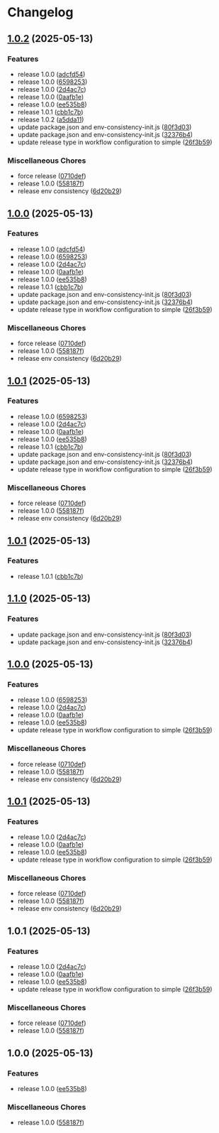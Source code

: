 # Changelog

## [1.0.2](https://github.com/ludovicweber87/env-consistency/compare/v1.0.0...v1.0.2) (2025-05-13)


### Features

* release 1.0.0 ([adcfd54](https://github.com/ludovicweber87/env-consistency/commit/adcfd5409546b1e30b1b196f3f05cefef2ef6ded))
* release 1.0.0 ([6598253](https://github.com/ludovicweber87/env-consistency/commit/6598253ccd4aeb93718e17fdf5de9f843edea369))
* release 1.0.0 ([2d4ac7c](https://github.com/ludovicweber87/env-consistency/commit/2d4ac7c885d5595cc0d7aaa42775a19b79ed6570))
* release 1.0.0 ([0aafb1e](https://github.com/ludovicweber87/env-consistency/commit/0aafb1ecf9fdf389b7c8cbda2634071f16230798))
* release 1.0.0 ([ee535b8](https://github.com/ludovicweber87/env-consistency/commit/ee535b8418b5fdcc0f190b6bd1a030c2db892499))
* release 1.0.1 ([cbb1c7b](https://github.com/ludovicweber87/env-consistency/commit/cbb1c7b183420e468cb75fd41fb2e65399ce8ff7))
* release 1.0.2 ([a5dda11](https://github.com/ludovicweber87/env-consistency/commit/a5dda117e00e15986e480c7eb2c9607b9f7679b7))
* update package.json and env-consistency-init.js ([80f3d03](https://github.com/ludovicweber87/env-consistency/commit/80f3d03e6c3f826ae807de3d1d7c6f663e0d3944))
* update package.json and env-consistency-init.js ([32376b4](https://github.com/ludovicweber87/env-consistency/commit/32376b453d66238cfca2c043ea08d12746fb0ac4))
* update release type in workflow configuration to simple ([26f3b59](https://github.com/ludovicweber87/env-consistency/commit/26f3b59fb9c07ee7f8f1c90d5cd255f90138a94e))


### Miscellaneous Chores

* force release ([0710def](https://github.com/ludovicweber87/env-consistency/commit/0710def7c19a3fad33c8feda9f0ef6da5c81c37f))
* release 1.0.0 ([558187f](https://github.com/ludovicweber87/env-consistency/commit/558187fec452ee1e98a6aa3255a0e86af36290c1))
* release env consistency ([6d20b29](https://github.com/ludovicweber87/env-consistency/commit/6d20b29d824087cd800e04e756268832d4a4ead1))

## [1.0.0](https://github.com/ludovicweber87/env-consistency/compare/v1.0.1...v1.0.0) (2025-05-13)


### Features

* release 1.0.0 ([adcfd54](https://github.com/ludovicweber87/env-consistency/commit/adcfd5409546b1e30b1b196f3f05cefef2ef6ded))
* release 1.0.0 ([6598253](https://github.com/ludovicweber87/env-consistency/commit/6598253ccd4aeb93718e17fdf5de9f843edea369))
* release 1.0.0 ([2d4ac7c](https://github.com/ludovicweber87/env-consistency/commit/2d4ac7c885d5595cc0d7aaa42775a19b79ed6570))
* release 1.0.0 ([0aafb1e](https://github.com/ludovicweber87/env-consistency/commit/0aafb1ecf9fdf389b7c8cbda2634071f16230798))
* release 1.0.0 ([ee535b8](https://github.com/ludovicweber87/env-consistency/commit/ee535b8418b5fdcc0f190b6bd1a030c2db892499))
* release 1.0.1 ([cbb1c7b](https://github.com/ludovicweber87/env-consistency/commit/cbb1c7b183420e468cb75fd41fb2e65399ce8ff7))
* update package.json and env-consistency-init.js ([80f3d03](https://github.com/ludovicweber87/env-consistency/commit/80f3d03e6c3f826ae807de3d1d7c6f663e0d3944))
* update package.json and env-consistency-init.js ([32376b4](https://github.com/ludovicweber87/env-consistency/commit/32376b453d66238cfca2c043ea08d12746fb0ac4))
* update release type in workflow configuration to simple ([26f3b59](https://github.com/ludovicweber87/env-consistency/commit/26f3b59fb9c07ee7f8f1c90d5cd255f90138a94e))


### Miscellaneous Chores

* force release ([0710def](https://github.com/ludovicweber87/env-consistency/commit/0710def7c19a3fad33c8feda9f0ef6da5c81c37f))
* release 1.0.0 ([558187f](https://github.com/ludovicweber87/env-consistency/commit/558187fec452ee1e98a6aa3255a0e86af36290c1))
* release env consistency ([6d20b29](https://github.com/ludovicweber87/env-consistency/commit/6d20b29d824087cd800e04e756268832d4a4ead1))

## [1.0.1](https://github.com/ludovicweber87/env-consistency/compare/v1.0.1...v1.0.1) (2025-05-13)


### Features

* release 1.0.0 ([6598253](https://github.com/ludovicweber87/env-consistency/commit/6598253ccd4aeb93718e17fdf5de9f843edea369))
* release 1.0.0 ([2d4ac7c](https://github.com/ludovicweber87/env-consistency/commit/2d4ac7c885d5595cc0d7aaa42775a19b79ed6570))
* release 1.0.0 ([0aafb1e](https://github.com/ludovicweber87/env-consistency/commit/0aafb1ecf9fdf389b7c8cbda2634071f16230798))
* release 1.0.0 ([ee535b8](https://github.com/ludovicweber87/env-consistency/commit/ee535b8418b5fdcc0f190b6bd1a030c2db892499))
* release 1.0.1 ([cbb1c7b](https://github.com/ludovicweber87/env-consistency/commit/cbb1c7b183420e468cb75fd41fb2e65399ce8ff7))
* update package.json and env-consistency-init.js ([80f3d03](https://github.com/ludovicweber87/env-consistency/commit/80f3d03e6c3f826ae807de3d1d7c6f663e0d3944))
* update package.json and env-consistency-init.js ([32376b4](https://github.com/ludovicweber87/env-consistency/commit/32376b453d66238cfca2c043ea08d12746fb0ac4))
* update release type in workflow configuration to simple ([26f3b59](https://github.com/ludovicweber87/env-consistency/commit/26f3b59fb9c07ee7f8f1c90d5cd255f90138a94e))


### Miscellaneous Chores

* force release ([0710def](https://github.com/ludovicweber87/env-consistency/commit/0710def7c19a3fad33c8feda9f0ef6da5c81c37f))
* release 1.0.0 ([558187f](https://github.com/ludovicweber87/env-consistency/commit/558187fec452ee1e98a6aa3255a0e86af36290c1))
* release env consistency ([6d20b29](https://github.com/ludovicweber87/env-consistency/commit/6d20b29d824087cd800e04e756268832d4a4ead1))

## [1.0.1](https://github.com/ludovicweber87/env-consistency/compare/v1.1.0...v1.0.1) (2025-05-13)


### Features

* release 1.0.1 ([cbb1c7b](https://github.com/ludovicweber87/env-consistency/commit/cbb1c7b183420e468cb75fd41fb2e65399ce8ff7))

## [1.1.0](https://github.com/ludovicweber87/env-consistency/compare/v1.0.0...v1.1.0) (2025-05-13)


### Features

* update package.json and env-consistency-init.js ([80f3d03](https://github.com/ludovicweber87/env-consistency/commit/80f3d03e6c3f826ae807de3d1d7c6f663e0d3944))
* update package.json and env-consistency-init.js ([32376b4](https://github.com/ludovicweber87/env-consistency/commit/32376b453d66238cfca2c043ea08d12746fb0ac4))

## [1.0.0](https://github.com/ludovicweber87/env-consistency/compare/v1.0.1...v1.0.0) (2025-05-13)


### Features

* release 1.0.0 ([6598253](https://github.com/ludovicweber87/env-consistency/commit/6598253ccd4aeb93718e17fdf5de9f843edea369))
* release 1.0.0 ([2d4ac7c](https://github.com/ludovicweber87/env-consistency/commit/2d4ac7c885d5595cc0d7aaa42775a19b79ed6570))
* release 1.0.0 ([0aafb1e](https://github.com/ludovicweber87/env-consistency/commit/0aafb1ecf9fdf389b7c8cbda2634071f16230798))
* release 1.0.0 ([ee535b8](https://github.com/ludovicweber87/env-consistency/commit/ee535b8418b5fdcc0f190b6bd1a030c2db892499))
* update release type in workflow configuration to simple ([26f3b59](https://github.com/ludovicweber87/env-consistency/commit/26f3b59fb9c07ee7f8f1c90d5cd255f90138a94e))


### Miscellaneous Chores

* force release ([0710def](https://github.com/ludovicweber87/env-consistency/commit/0710def7c19a3fad33c8feda9f0ef6da5c81c37f))
* release 1.0.0 ([558187f](https://github.com/ludovicweber87/env-consistency/commit/558187fec452ee1e98a6aa3255a0e86af36290c1))
* release env consistency ([6d20b29](https://github.com/ludovicweber87/env-consistency/commit/6d20b29d824087cd800e04e756268832d4a4ead1))

## [1.0.1](https://github.com/ludovicweber87/env-consistency/compare/v1.0.1...v1.0.1) (2025-05-13)


### Features

* release 1.0.0 ([2d4ac7c](https://github.com/ludovicweber87/env-consistency/commit/2d4ac7c885d5595cc0d7aaa42775a19b79ed6570))
* release 1.0.0 ([0aafb1e](https://github.com/ludovicweber87/env-consistency/commit/0aafb1ecf9fdf389b7c8cbda2634071f16230798))
* release 1.0.0 ([ee535b8](https://github.com/ludovicweber87/env-consistency/commit/ee535b8418b5fdcc0f190b6bd1a030c2db892499))
* update release type in workflow configuration to simple ([26f3b59](https://github.com/ludovicweber87/env-consistency/commit/26f3b59fb9c07ee7f8f1c90d5cd255f90138a94e))


### Miscellaneous Chores

* force release ([0710def](https://github.com/ludovicweber87/env-consistency/commit/0710def7c19a3fad33c8feda9f0ef6da5c81c37f))
* release 1.0.0 ([558187f](https://github.com/ludovicweber87/env-consistency/commit/558187fec452ee1e98a6aa3255a0e86af36290c1))
* release env consistency ([6d20b29](https://github.com/ludovicweber87/env-consistency/commit/6d20b29d824087cd800e04e756268832d4a4ead1))

## 1.0.1 (2025-05-13)


### Features

* release 1.0.0 ([2d4ac7c](https://github.com/ludovicweber87/env-consistency/commit/2d4ac7c885d5595cc0d7aaa42775a19b79ed6570))
* release 1.0.0 ([0aafb1e](https://github.com/ludovicweber87/env-consistency/commit/0aafb1ecf9fdf389b7c8cbda2634071f16230798))
* release 1.0.0 ([ee535b8](https://github.com/ludovicweber87/env-consistency/commit/ee535b8418b5fdcc0f190b6bd1a030c2db892499))
* update release type in workflow configuration to simple ([26f3b59](https://github.com/ludovicweber87/env-consistency/commit/26f3b59fb9c07ee7f8f1c90d5cd255f90138a94e))


### Miscellaneous Chores

* force release ([0710def](https://github.com/ludovicweber87/env-consistency/commit/0710def7c19a3fad33c8feda9f0ef6da5c81c37f))
* release 1.0.0 ([558187f](https://github.com/ludovicweber87/env-consistency/commit/558187fec452ee1e98a6aa3255a0e86af36290c1))

## 1.0.0 (2025-05-13)


### Features

* release 1.0.0 ([ee535b8](https://github.com/ludovicweber87/env-consistency/commit/ee535b8418b5fdcc0f190b6bd1a030c2db892499))


### Miscellaneous Chores

* release 1.0.0 ([558187f](https://github.com/ludovicweber87/env-consistency/commit/558187fec452ee1e98a6aa3255a0e86af36290c1))
